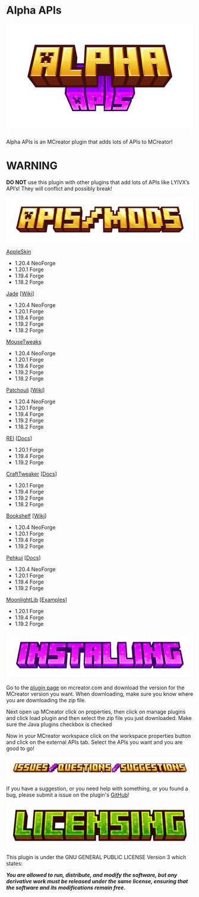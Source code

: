 # Alpha APIs

![Alpha APIs](https://github.com/THG2009/Alpha-APIs/blob/pages/images/title.png)

Alpha APIs is an MCreator plugin that adds lots of APIs to MCreator!

# WARNING

**DO NOT** use this plugin with other plugins that add lots of APIs like LYIVX’s API’s! They will conflict and possibly break!

![APIs/Mods](https://github.com/THG2009/Alpha-APIs/blob/pages/images/apis_mods.png)

[AppleSkin](https://www.curseforge.com/minecraft/mc-mods/appleskin)

* 1.20.4 NeoForge
* 1.20.1 Forge
* 1.19.4 Forge
* 1.18.2 Forge

[Jade](https://www.curseforge.com/minecraft/mc-mods/jade) [[Wiki](https://jademc.readthedocs.io/en/latest/)]

* 1.20.4 NeoForge
* 1.20.1 Forge
* 1.19.4 Forge
* 1.19.2 Forge
* 1.18.2 Forge

[MouseTweaks](https://www.curseforge.com/minecraft/mc-mods/mouse-tweaks)

* 1.20.4 NeoForge
* 1.20.1 Forge
* 1.19.4 Forge
* 1.19.2 Forge
* 1.18.2 Forge

[Patchouli](https://www.curseforge.com/minecraft/mc-mods/patchouli) [[Wiki](https://vazkiimods.github.io/Patchouli/)]

* 1.20.4 NeoForge
* 1.20.1 Forge
* 1.19.4 Forge
* 1.19.2 Forge
* 1.18.2 Forge

[REI](https://www.curseforge.com/minecraft/mc-mods/roughly-enough-items) [[Docs](https://chicken-fetch-ve7.craft.me/qj8mHyTVd7qkOZ)]

* 1.20.1 Forge
* 1.19.4 Forge
* 1.19.2 Forge

[CraftTweaker](https://www.curseforge.com/minecraft/mc-mods/crafttweaker) [[Docs](https://docs.blamejared.com/1.20.1)]

* 1.20.1 Forge
* 1.19.4 Forge
* 1.19.2 Forge
* 1.18.2 Forge

[Bookshelf](https://www.curseforge.com/minecraft/mc-mods/bookshelf) [[Wiki](https://github.com/Darkhax-Minecraft/Bookshelf/wiki)]

* 1.20.4 NeoForge
* 1.20.1 Forge
* 1.19.4 Forge
* 1.19.2 Forge

[Pehkui](https://www.curseforge.com/minecraft/mc-mods/pehkui) [[Docs](https://www.curseforge.com/minecraft/mc-mods/pehkui)]

* 1.20.4 NeoForge
* 1.20.1 Forge
* 1.19.4 Forge
* 1.19.2 Forge

[MoonlightLib](https://www.curseforge.com/minecraft/mc-mods/selene) [[Examples](https://github.com/MehVahdJukaar/Moonlight/tree/1.20/common/src/example/java)]

* 1.20.1 Forge
* 1.19.4 Forge
* 1.19.2 Forge

![Installing](https://github.com/THG2009/Alpha-APIs/blob/pages/images/installing.png)

Go to the [plugin page](https://mcreator.net/plugin/104226/alpha-apis) on mcreator.com and download the version for the MCreator version you want. When downloading, make sure you know where you are downloading the zip file.

Next open up MCreator click on properties, then click on manage plugins and click load plugin and then select the zip file you just downloaded. Make sure the Java plugins checkbox is checked

Now in your MCreator workspace click on the workspace properties button and click on the external APIs tab. Select the APIs you want and you are good to go!

![Issues/Questions/Suggestions](https://github.com/THG2009/Alpha-APIs/blob/pages/images/issues_questions_suggestions.png)

If you have a suggestion, or you need help with something, or you found a bug, please submit a issue on the plugin's [GitHub](https://github.com/THG2009/Alpha-APIs/issues)!

![licensing](https://github.com/THG2009/Alpha-APIs/blob/pages/images/licensing.png)

This plugin is under the GNU GENERAL PUBLIC LICENSE Version 3 which states:

_**You are allowed to run, distribute, and modify the software, but any derivative work must be released under the same license, ensuring that the software and its modifications remain free.**_
